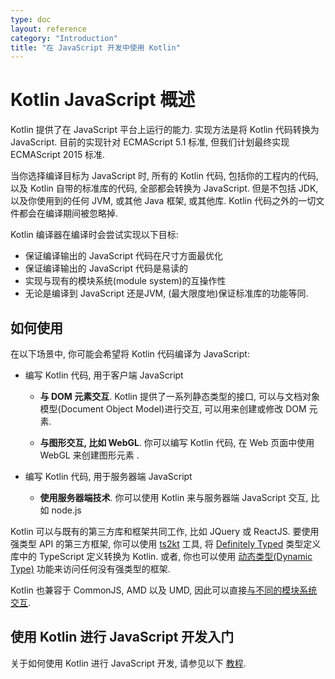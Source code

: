 ```yaml
---
type: doc
layout: reference
category: "Introduction"
title: "在 JavaScript 开发中使用 Kotlin"
---
```


# Kotlin JavaScript 概述

Kotlin 提供了在 JavaScript 平台上运行的能力. 实现方法是将 Kotlin 代码转换为 JavaScript. 目前的实现针对 ECMAScript 5.1 标准, 但我们计划最终实现 ECMAScript 2015 标准.

当你选择编译目标为 JavaScript 时, 所有的 Kotlin 代码, 包括你的工程内的代码, 以及 Kotlin 自带的标准库的代码, 全部都会转换为 JavaScript.
但是不包括 JDK, 以及你使用到的任何 JVM, 或其他 Java 框架, 或其他库. Kotlin 代码之外的一切文件都会在编译期间被忽略掉.

Kotlin 编译器在编译时会尝试实现以下目标:

* 保证编译输出的 JavaScript 代码在尺寸方面最优化
* 保证编译输出的 JavaScript 代码是易读的
* 实现与现有的模块系统(module system)的互操作性
* 无论是编译到 JavaScript 还是JVM, (最大限度地)保证标准库的功能等同.

## 如何使用

在以下场景中, 你可能会希望将 Kotlin 代码编译为 JavaScript:

* 编写 Kotlin 代码, 用于客户端 JavaScript

    * **与 DOM 元素交互**. Kotlin 提供了一系列静态类型的接口, 可以与文档对象模型(Document Object Model)进行交互, 可以用来创建或修改 DOM 元素.

    * **与图形交互, 比如 WebGL**. 你可以编写 Kotlin 代码, 在 Web 页面中使用 WebGL 来创建图形元素 .

* 编写 Kotlin 代码, 用于服务器端 JavaScript

    * **使用服务器端技术**. 你可以使用 Kotlin 来与服务器端 JavaScript 交互, 比如 node.js

Kotlin 可以与既有的第三方库和框架共同工作, 比如 JQuery 或 ReactJS. 要使用强类型 API 的第三方框架, 你可以使用 [ts2kt](https://github.com/kotlin/ts2kt) 工具, 将 [Definitely Typed](http://definitelytyped.org/) 类型定义库中的 TypeScript 定义转换为 Kotlin. 或者, 你也可以使用 [动态类型(Dynamic Type)](dynamic-type.html) 功能来访问任何没有强类型的框架.

Kotlin 也兼容于 CommonJS, AMD 以及 UMD, 因此可以直接[与不同的模块系统交互](https://kotlinlang.org/docs/tutorials/javascript/working-with-modules/working-with-modules.html).


## 使用 Kotlin 进行 JavaScript 开发入门

关于如何使用 Kotlin 进行 JavaScript 开发, 请参见以下 [教程](https://kotlinlang.org/docs/tutorials/javascript/kotlin-to-javascript/kotlin-to-javascript.html).
